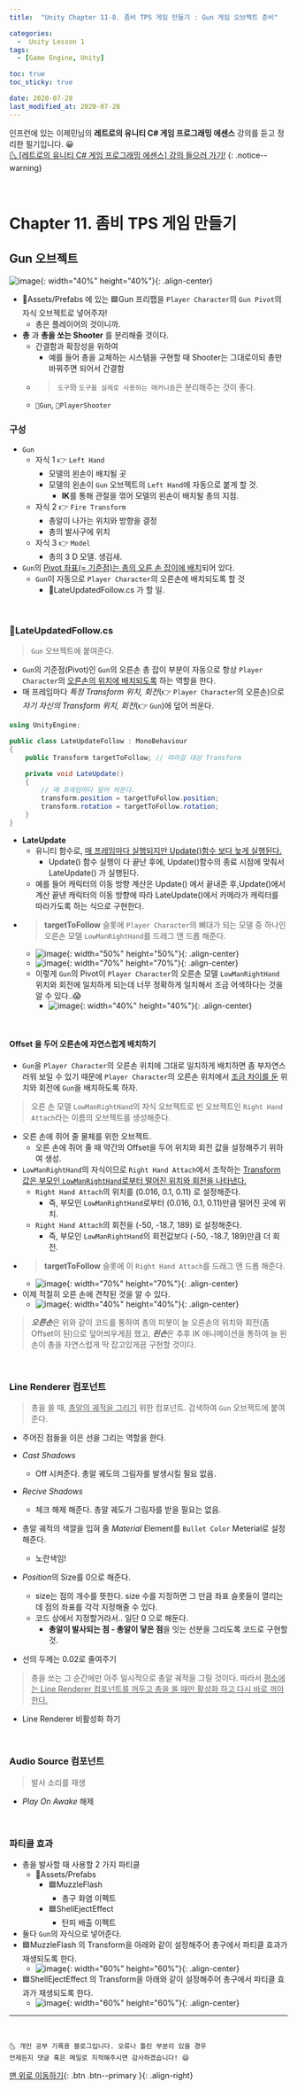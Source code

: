 ```yaml
---
title:  "Unity Chapter 11-8. 좀비 TPS 게임 만들기 : Gun 게임 오브젝트 준비" 

categories:
  -  Unity Lesson 1 
tags:
  - [Game Engine, Unity]

toc: true
toc_sticky: true

date: 2020-07-28
last_modified_at: 2020-07-28
---
```


인프런에 있는 이제민님의 **레트로의 유니티 C# 게임 프로그래밍 에센스** 강의를 듣고 정리한 필기입니다. 😀  
[🌜 [레트로의 유니티 C# 게임 프로그래밍 에센스] 강의 들으러 가기!](https://www.inflearn.com/course/%EC%9C%A0%EB%8B%88%ED%8B%B0-%EA%B2%8C%EC%9E%84-%ED%94%84%EB%A1%9C%EA%B7%B8%EB%9E%98%EB%B0%8D-%EC%97%90%EC%84%BC%EC%8A%A4)
{: .notice--warning}

<br>

# Chapter 11. 좀비 TPS 게임 만들기 

## Gun 오브젝트

![image](https://user-images.githubusercontent.com/42318591/88648276-ce079f80-d101-11ea-9cd8-aecde863dd3c.png){: width="40%" height="40%"}{: .align-center}


- 📂Assets/Prefabs 에 있는 🟦Gun 프리팹을 `Player Character`의 `Gun Pivot`의 자식 오브젝트로 넣어주자!
  - 총은 플레이어의 것이니까.
- **총** 과 **총을 쏘는 Shooter** 를 분리해줄 것이다.
  - 간결함과 확장성을 위하여
    - 예를 들어 총을 교체하는 시스템을 구현할 때 Shooter는 그대로이되 총만 바꿔주면 되어서 간결함
  - > `도구`와 `도구를 실제로 사용하는 매커니즘`은 분리해주는 것이 좋다.
  - `📜Gun`, `📜PlayerShooter`

### 구성

- `Gun`
  - 자식 1 👉 `Left Hand`
    - 모델의 왼손이 배치될 곳
    - 모델의 왼손이 `Gun` 오브젝트의 `Left Hand`에 자동으로 붙게 할 것.
      - **IK**를 통해 관절을 꺾어 모델의 왼손이 배치될 총의 지점.
  - 자식 2 👉 `Fire Transform`
    - 총알이 나가는 위치와 방향을 결정
    - 총의 발사구에 위치
  - 자식 3 👉 `Model`
    - 총의 3 D 모델. 생김새.
- `Gun`의 <u>Pivot 좌표(= 기준점)는 총의 오른 손 잡이에 배치</u>되어 있다.
  - `Gun`이 자동으로 `Player Character`의 오른손에 배치되도록 할 것
    - 📜LateUpdatedFollow.cs 가 할 일.

<br>

### 📜LateUpdatedFollow.cs

> `Gun` 오브젝트에 붙여준다.

- `Gun`의 기준점(Pivot)인 `Gun`의 오른손 총 잡이 부분이 자동으로 항상 `Player Character`의 <u>오른손의 위치에  배치되도록</u> 하는 역할을 한다.
- 매 프레임마다 *특정 Transform 위치, 회전*(👉 `Player Character`의 오른손)으로 *자기 자신의 Transform 위치, 회전*(👉 `Gun`)에 덮어 씌운다.

```c#
using UnityEngine;

public class LateUpdateFollow : MonoBehaviour
{
    public Transform targetToFollow; // 따라갈 대상 Transform

    private void LateUpdate()
    {
        // 매 프레임마다 덮어 씌운다.
        transform.position = targetToFollow.position;
        transform.rotation = targetToFollow.rotation;
    }
}
```

- **LateUpdate**
  - 유니티 함수로, <u>매 프레임마다 실행되지만 Update()함수 보다 늦게 실행된다.</u>
    - Update() 함수 실행이 다 끝난 후에, Update()함수의 종료 시점에 맞춰서 LateUpdate() 가 실행된다.
  - 예를 들어 캐릭터의 이동 방향 계산은 Update() 에서 끝내준 후,Update()에서 계산 끝낸 캐릭터의 이동 방향에 따라 LateUpdate()에서 카메라가 캐릭터를 따라가도록 하는 식으로 구현한다.
- > **targetToFollow** 슬롯에 `Player Character`의 뼈대가 되는 모델 중 하나인 오른손 모델 `LowManRightHand`를 드래그 앤 드롭 해준다.
  - ![image](https://user-images.githubusercontent.com/42318591/88649541-ea580c00-d102-11ea-92d3-fe9c5584b03e.png){: width="50%" height="50%"}{: .align-center}
  - ![image](https://user-images.githubusercontent.com/42318591/88649642-03f95380-d103-11ea-9999-f34f8f5c7865.png){: width="70%" height="70%"}{: .align-center}
  - 이렇게 `Gun`의 Pivot이 `Player Character`의  오른손 모델 `LowManRightHand` 위치와 회전에 일치하게 되는데 너무 정확하게 일치해서 조금 어색하다는 것을 알 수 있다..😱
    - ![image](https://user-images.githubusercontent.com/42318591/88650023-5470b100-d103-11ea-8201-2d7291ab1875.png){: width="40%" height="40%"}{: .align-center}


<br>

#### Offset 을 두어 오른손에 자연스럽게 배치하기

- `Gun`을 `Player Character`의 오른손 위치에 그대로 일치하게 배치하면 좀 부자연스러워 보일 수 있기 때문에 `Player Character`의 오른손 위치에서 <u>조금 차이를 둔</u> 위치와 회전에 `Gun`을 배치하도록 하자. 

> 오른 손 모델 `LowManRightHand`의 자식 오브젝트로 빈 오브젝트인 `Right Hand Attach`라는 이름의 오브젝트를 생성해준다.

- 오른 손에 쥐어 줄 물체를 위한 오브젝트. 
  - 오른 손에 쥐어 줄 때 약간의 Offset을 두어 위치와 회전 값을 설정해주기 위하여 생성.
- `LowManRightHand`의 자식이므로 `Right Hand Attach`에서 조작하는 <u>Transform 값은 부모인 `LowManRightHand`로부터 떨어진 위치와 회전을 나타낸다.</u>
  - `Right Hand Attach`의 위치를 (0.016, 0.1, 0.11) 로 설정해준다.
    - 즉, 부모인 `LowManRightHand`로부터 (0.016, 0.1, 0.11)만큼 떨어진 곳에 위치.
  - `Right Hand Attach`의 회전을 (-50, -18.7, 189) 로 설정해준다.
    - 즉, 부모인 `LowManRightHand`의 회전값보다 (-50, -18.7, 189)만큼 더 회전.
- > **targetToFollow** 슬롯에 이 `Right Hand Attach`를 드래그 앤 드롭 해준다.
  - ![image](https://user-images.githubusercontent.com/42318591/88651002-35265380-d104-11ea-8e32-8af6f199ce4c.png){: width="70%" height="70%"}{: .align-center}
- 이제 적절히 오른 손에 견착된 것을 알 수 있다.
  - ![image](https://user-images.githubusercontent.com/42318591/88651173-5ab35d00-d104-11ea-9ab3-5d051144531c.png){: width="40%" height="40%"}{: .align-center}

> ***오른손***은 위와 같이 코드를 통하여 총의 피봇이 늘 오른손의 위치와 회전(좀 Offset이 된)으로 덮어씌우게끔 했고, ***왼손***은 추후 IK 애니메이션을 통하여 늘 왼손이 총을 자연스럽게 딱 잡고있게끔 구현할 것이다.

<br>

### Line Renderer 컴포넌트

> 총을 쏠 때, <u>총알의 궤적을 그리기</u> 위한 컴포넌트. 검색하여 `Gun` 오브젝트에 붙여준다.

- 주어진 점들을 이은 선을 그리는 역할을 한다.
- *Cast Shadows*
  - Off 시켜준다. 총알 궤도의 그림자를 발생시킬 필요 없음.
- *Recive Shadows*
  - 체크 해제 해준다. 총알 궤도가 그림자를 받을 필요는 없음.
- 총알 궤적의 색깔을 입혀 줄 *Material* Element를 `Bullet Color` Meterial로 설정해준다.
  - 노란색임!
- *Position*의 Size를 0으로 해준다. 
  - size는 점의 개수를 뜻한다. size 수를 지정하면 그 만큼 좌표 슬롯들이 열리는데 점의 좌표를 각각 지정해줄 수 있다.
  - 코드 상에서 지정할거라서.. 일단 0 으로 해둔다.
    - **총알이 발사되는 점 - 총알이 닿은 점**을 잇는 선분을 그리도록 코드로 구현할 것.
  
- 선의 두께는 0.02로 줄여주기

> 총을 쏘는 그 순간에만 아주 일시적으로 총알 궤적을 그릴 것이다. 따라서 <u>평소에는 Line Renderer 컴포넌트를 꺼두고 총을 쏠 때만 활성화 하고 다시 바로 꺼야 한다.</u>

- Line Renderer 비활성화 하기


<br>

### Audio Source 컴포넌트

> 발사 소리를 재생

- *Play On Awake* 해제

<br>

### 파티클 효과

- 총을 발사할 때 사용할 2 가지 파티클 
  - 📁Assets/Prefabs 
    - 🟦MuzzleFlash
      - 총구 화염 이펙트
    - 🟦ShellEjectEffect
      - 탄피 배출 이펙트
- 둘다 `Gun`의 자식으로 넣어준다.
- 🟦MuzzleFlash 의 Transform을 아래와 같이 설정해주어 총구에서 파티클 효과가 재생되도록 한다.
  - ![image](https://user-images.githubusercontent.com/42318591/88661681-e08ad480-d113-11ea-9ce5-00c0328310d0.png){: width="60%" height="60%"}{: .align-center}
- 🟦ShellEjectEffect 의 Transform을 아래와 같이 설정해주어 총구에서 파티클 효과가 재생되도록 한다.
  - ![image](https://user-images.githubusercontent.com/42318591/88661819-1c259e80-d114-11ea-85f4-7af4d94981e2.png){: width="60%" height="60%"}{: .align-center}


***
<br>

    🌜 개인 공부 기록용 블로그입니다. 오류나 틀린 부분이 있을 경우 
    언제든지 댓글 혹은 메일로 지적해주시면 감사하겠습니다! 😄

[맨 위로 이동하기](#){: .btn .btn--primary }{: .align-right}

<br>
